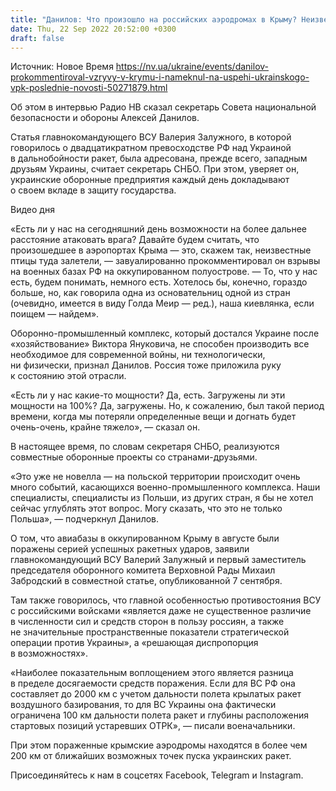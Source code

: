 ```yaml
---
title: "Данилов: Что произошло на российских аэродромах в Крыму? Неизвестные птицы туда залетели"
date: Thu, 22 Sep 2022 20:52:00 +0300
draft: false
---
```

Источник: Новое Время https://nv.ua/ukraine/events/danilov-prokommentiroval-vzryvy-v-krymu-i-nameknul-na-uspehi-ukrainskogo-vpk-poslednie-novosti-50271879.html


Об этом в интервью Радио НВ сказал секретарь Совета национальной безопасности и обороны Алексей Данилов.

Статья главнокомандующего ВСУ Валерия Залужного, в которой говорилось о двадцатикратном превосходстве РФ над Украиной в дальнобойности ракет, была адресована, прежде всего, западным друзьям Украины, считает секретарь СНБО. При этом, уверяет он, украинские оборонные предприятия каждый день докладывают о своем вкладе в защиту государства.

 Видео дня   

«Есть ли у нас на сегодняшний день возможности на более дальнее расстояние атаковать врага? Давайте будем считать, что произошедшее в аэропортах Крыма — это, скажем так, неизвестные птицы туда залетели, — завуалированно прокомментировал он взрывы на военных базах РФ на оккупированном полуострове. — То, что у нас есть, будем понимать, немного есть. Хотелось бы, конечно, гораздо больше, но, как говорила одна из основательниц одной из стран (очевидно, имеется в виду Голда Меир — ред.), наша киевлянка, если поищем — найдем».

Оборонно-промышленный комплекс, который достался Украине после «хозяйствование» Виктора Януковича, не способен производить все необходимое для современной войны, ни технологически, ни физически, признал Данилов. Россия тоже приложила руку к состоянию этой отрасли.

«Есть ли у нас какие-то мощности? Да, есть. Загружены ли эти мощности на 100%? Да, загружены. Но, к сожалению, был такой период времени, когда мы потеряли определенные вещи и догнать будет очень-очень, крайне тяжело», — сказал он.

В настоящее время, по словам секретаря СНБО, реализуются совместные оборонные проекты со странами-друзьями.

«Это уже не новелла — на польской территории происходит очень много событий, касающихся военно-промышленного комплекса. Наши специалисты, специалисты из Польши, из других стран, я бы не хотел сейчас углублять этот вопрос. Могу сказать, что это не только Польша», — подчеркнул Данилов.

О том, что авиабазы в оккупированном Крыму в августе были поражены серией успешных ракетных ударов, заявили главнокомандующий ВСУ Валерий Залужный и первый заместитель председателя оборонного комитета Верховной Рады Михаил Забродский в совместной статье, опубликованной 7 сентября.

Там также говорилось, что главной особенностью противостояния ВСУ с российскими войсками «является даже не существенное различие в численности сил и средств сторон в пользу россиян, а также не значительные пространственные показатели стратегической операции против Украины», а «решающая диспропорция в возможностях».

«Наиболее показательным воплощением этого является разница в пределе досягаемости средств поражения. Если для ВС РФ она составляет до 2000 км с учетом дальности полета крылатых ракет воздушного базирования, то для ВС Украины она фактически ограничена 100 км дальности полета ракет и глубины расположения стартовых позиций устаревших ОТРК», — писали военачальники.

При этом пораженные крымские аэродромы находятся в более чем 200 км от ближайших возможных точек пуска украинских ракет.

Присоединяйтесь к нам в соцсетях Facebook, Telegram и Instagram.
